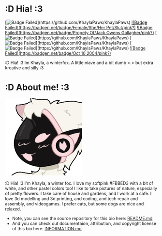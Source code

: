 # :D Hia! :3
[![Badge Failed](https://badgen.net/badge/Last%20Commit/Updated/pink?)](https://github.com/KhaylaPaws/KhaylaPaws)
[![Badge Failed](https://badgen.net/badge/Female/She/Her Pet/Slut/pink?)](https://github.com/KhaylaPaws/KhaylaPaws)
[![Badge Failed](https://badgen.net/badge/Propety Of/Jack Owens Gallagher/pink?)](https://khaylapaws.me/abouthim)
[![Badge Failed](https://badgen.net/badge/164cm/5'4"/pink?)](https://github.com/KhaylaPaws/KhaylaPaws)
[![Badge Failed](https://badgen.net/badge/64kg/114lb/pink?)](https://github.com/KhaylaPaws/KhaylaPaws)
[![Badge Failed](https://badgen.net/badge/#FBBED3/pink?)](https://github.com/KhaylaPaws/KhaylaPaws)
[![Badge Failed](https://badgen.net/badge/Oct 10 2004/pink?)](https://github.com/KhaylaPaws/KhaylaPaws)

:D Hia! :3 Im Khayla, a winterfox. A little niave and a bit dumb >.> but extra kreative and silly :3

# :D About me! :3

![Image Failed to Load](./assets/profile.jpeg)

:D Hia! :3 I'm Khayla, a winter fox. I love my softpink #FBBED3 with a bit of white, and other pastel colors too! I like to take pictures of nature, especially of pretty flowers. I take care of house and gardens, and I work at a cafe. I love 3d modelling and 3d printing, and coding, and tech repair and assembly, and videogames. I prefer cats, but some dogs are nice and relaxed.



- Note, you can see the source repository for this bio here: [README.md](./README.md)
- And you can check out documentaion, attribution, and copyright license of this bio here: [INFORMATION.md](./INFORMATION.md)

